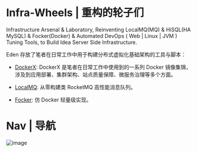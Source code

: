 # Infra-Wheels | 重构的轮子们

Infrastructure Arsenal & Laboratory, Reinventing LocalMQ(MQ) & HiSQL(HA MySQL) & Focker(Docker) & Automated DevOps ( Web | Linux | JVM ) Tuning Tools, to Build Idea Server Side Infrastructure.

Eden 存放了笔者在日常工作中用于构建分布式虚拟化基础架构的工具与脚本：

- [DockerX](./DockerX): DockerX 是笔者在日常工作中使用到的一系列 Docker 镜像集锦，涉及到应用部署、集群架构、站点质量保障、微服务治理等多个方面。

- [LocalMQ](./LocalMQ): 从零构建类 RocketMQ 高性能消息队列。

- [Focker](./Focker): 仿 Docker 轻量级实现。

# Nav | 导航

![image](https://user-images.githubusercontent.com/5803001/51801467-483f3580-2279-11e9-8668-f57d002b58f2.png)
